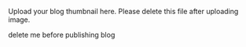
Upload your blog thumbnail here. Please delete this file after uploading image.

delete me before publishing blog
